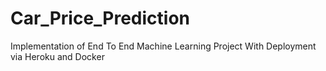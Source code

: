 # Car_Price_Prediction
Implementation of End To End Machine Learning Project With Deployment via Heroku and Docker
